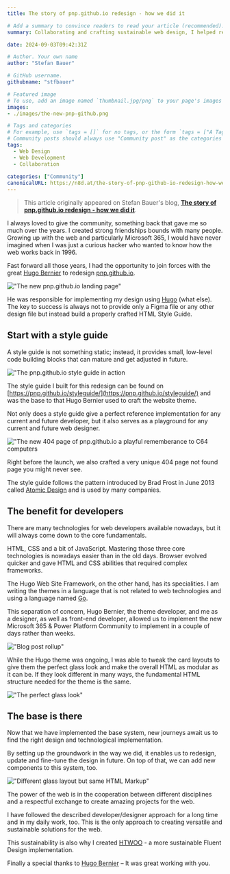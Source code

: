 ```yaml
---
title: The story of pnp.github.io redesign - how we did it

# Add a summary to convince readers to read your article (recommended). It will display on the homepage.
summary: Collaborating and crafting sustainable web design, I helped redesign pnp.github.io with a focus on Atomic Design principles and modular HTML/CSS.

date: 2024-09-03T09:42:31Z

# Author. Your own name
author: "Stefan Bauer"

# GitHub username.
githubname: "stfbauer"

# Featured image
# To use, add an image named `thumbnail.jpg/png` to your page's images folder. Make sure to replace the placeholder image
images:
- ./images/the-new-pnp-github.png

# Tags and categories
# For example, use `tags = []` for no tags, or the form `tags = ["A Tag", "Another Tag"]` for one or more tags.
# Community posts should always use "Community post" as the categories
tags:
  - Web Design
  - Web Development
  - Collaboration
  
categories: ["Community"]
canonicalURL: https://n8d.at/the-story-of-pnp-github-io-redesign-how-we-did-it
---
```


> This article originally appeared on Stefan Bauer's blog, **[The story of pnp.github.io redesign - how we did it](https://n8d.at/the-story-of-pnp-github-io-redesign-how-we-did-it?utm_source=PnP&utm_medium=website&utm_campaign=blog)**.

I always loved to give the community, something back that gave me so much over the years. I created strong friendships bounds with many people. Growing up with the web and particularly Microsoft 365, I would have never imagined when I was just a curious hacker who wanted to know how the web works back in 1996.

Fast forward all those years, I had the opportunity to join forces with the great [Hugo Bernier](https://tahoeninja.blog/) to redesign [pnp.github.io](https://pnp.github.io).

!["The new pnp.github.io landing page"](./images/the-new-pnp-github.png)

He was responsible for implementing my design using [Hugo](https://gohugo.io) (what else). The key to success is always not to provide only a Figma file or any other design file but instead build a properly crafted HTML Style Guide.

## Start with a style guide

A style guide is not something static; instead, it provides small, low-level code building blocks that can mature and get adjusted in future.

!["The pnp.github.io style guide in action](./images/styleguide-for-pnp-github.png)

The style guide I built for this redesign can be found on [https://pnp.github.io/styleguide/](https://pnp.github.io/styleguide/) and was the base to that Hugo Bernier used to craft the website theme.

Not only does a style guide give a perfect reference implementation for any current and future developer, but it also serves as a playground for any current and future web designer.

!["The new 404 page of pnp.github.io a playful rememberance to C64 computers](./images/playing-with-good-memories.png)

Right before the launch, we also crafted a very unique 404 page not found page you might never see.

The style guide follows the pattern introduced by Brad Frost in June 2013 called [Atomic Design](https://bradfrost.com/blog/post/atomic-web-design/) and is used by many companies.

## The benefit for developers

There are many technologies for web developers available nowadays, but it will always come down to the core fundamentals. 

HTML, CSS and a bit of JavaScript. Mastering those three core technologies is nowadays easier than in the old days. Browser evolved quicker and gave HTML and CSS abilities that required complex frameworks.

The Hugo Web Site Framework, on the other hand, has its specialities. I am writing the themes in a language that is not related to web technologies and using a language named [Go](https://en.wikipedia.org/wiki/Go_(programming_language)).

This separation of concern, Hugo Bernier, the theme developer, and me as a designer, as well as front-end developer, allowed us to implement the new Microsoft 365 & Power Platform Community to implement in a couple of days rather than weeks. 

!["Blog post rollup"](./images/blog-post-roll-up.png)

While the Hugo theme was ongoing, I was able to tweak the card layouts to give them the perfect glass look and make the overall HTML as modular as it can be. If they look different in many ways, the fundamental HTML structure needed for the theme is the same.

!["The perfect glass look"](./images/perfect-glass-look.png)

## The base is there

Now that we have implemented the base system, new journeys await us to find the right design and technological implementation.

By setting up the groundwork in the way we did, it enables us to redesign, update and fine-tune the design in future. On top of that, we can add new components to this system, too.

!["Different glass layout but same HTML Markup"](./images/different-card-layout-but-the-same.png)

The power of the web is in the cooperation between different disciplines and a respectful exchange to create amazing projects for the web.

I have followed the described developer/designer approach for a long time and in my daily work, too. This is the only approach to creating versatile and sustainable solutions for the web.

This sustainability is also why I created [HTWOO](https://lab.n8d.studio/htwoo/) - a more sustainable Fluent Design implementation.

Finally a special thanks to [Hugo Bernier](https://tahoeninja.blog/) – It was great working with you.
